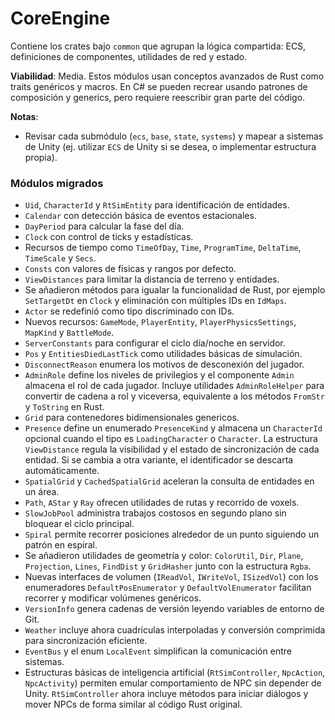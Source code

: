 # CoreEngine

Contiene los crates bajo `common` que agrupan la lógica compartida: ECS, definiciones de componentes, utilidades de red y estado.

**Viabilidad**: Media. Estos módulos usan conceptos avanzados de Rust como traits genéricos y macros. En C# se pueden recrear usando patrones de composición y generics, pero requiere reescribir gran parte del código.

**Notas**:
- Revisar cada submódulo (`ecs`, `base`, `state`, `systems`) y mapear a sistemas de Unity (ej. utilizar `ECS` de Unity si se desea, o implementar estructura propia).

### Módulos migrados
- `Uid`, `CharacterId` y `RtSimEntity` para identificación de entidades.
- `Calendar` con detección básica de eventos estacionales.
- `DayPeriod` para calcular la fase del día.
- `Clock` con control de ticks y estadísticas.
- Recursos de tiempo como `TimeOfDay`, `Time`, `ProgramTime`, `DeltaTime`, `TimeScale` y `Secs`.
- `Consts` con valores de físicas y rangos por defecto.
- `ViewDistances` para limitar la distancia de terreno y entidades.
- Se añadieron métodos para igualar la funcionalidad de Rust, por ejemplo `SetTargetDt` en `Clock` y eliminación con múltiples IDs en `IdMaps`.
- `Actor` se redefinió como tipo discriminado con IDs.
- Nuevos recursos: `GameMode`, `PlayerEntity`, `PlayerPhysicsSettings`, `MapKind` y `BattleMode`.
- `ServerConstants` para configurar el ciclo día/noche en servidor.
- `Pos` y `EntitiesDiedLastTick` como utilidades básicas de simulación.
- `DisconnectReason` enumera los motivos de desconexión del jugador.
- `AdminRole` define los niveles de privilegios y el componente `Admin` almacena
  el rol de cada jugador. Incluye utilidades `AdminRoleHelper` para convertir de
  cadena a rol y viceversa, equivalente a los métodos `FromStr` y `ToString` en
  Rust.
- `Grid` para contenedores bidimensionales genericos.
 - `Presence` define un enumerado `PresenceKind` y almacena un `CharacterId` opcional cuando el tipo es `LoadingCharacter` o `Character`. La estructura `ViewDistance` regula la visibilidad y el estado de sincronización de cada entidad. Si se cambia a otra variante, el identificador se descarta automáticamente.
- `SpatialGrid` y `CachedSpatialGrid` aceleran la consulta de entidades en un área.
- `Path`, `AStar` y `Ray` ofrecen utilidades de rutas y recorrido de voxels.
- `SlowJobPool` administra trabajos costosos en segundo plano sin bloquear el ciclo principal.
- `Spiral` permite recorrer posiciones alrededor de un punto siguiendo un patrón en espiral.
- Se añadieron utilidades de geometría y color: `ColorUtil`, `Dir`, `Plane`,
  `Projection`, `Lines`, `FindDist` y `GridHasher` junto con la estructura
  `Rgba`.
- Nuevas interfaces de volumen (`IReadVol`, `IWriteVol`, `ISizedVol`) con los
  enumeradores `DefaultPosEnumerator` y `DefaultVolEnumerator` facilitan
  recorrer y modificar volúmenes genéricos.
- `VersionInfo` genera cadenas de versión leyendo variables de entorno de Git.
- `Weather` incluye ahora cuadrículas interpoladas y conversión comprimida para
  sincronización eficiente.
- `EventBus` y el enum `LocalEvent` simplifican la comunicación entre sistemas.
- Estructuras básicas de inteligencia artificial (`RtSimController`, `NpcAction`, `NpcActivity`)
  permiten emular comportamiento de NPC sin depender de Unity.
  `RtSimController` ahora incluye métodos para iniciar diálogos y mover NPCs de
  forma similar al código Rust original.
